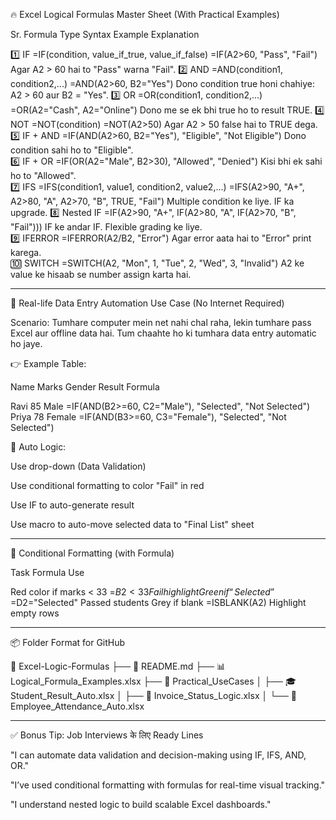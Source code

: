 🔥 Excel Logical Formulas Master Sheet (With Practical Examples)

Sr.	Formula Type	Syntax	Example	Explanation

1️⃣	IF	=IF(condition, value_if_true, value_if_false)	=IF(A2>60, "Pass", "Fail")	Agar A2 > 60 hai to "Pass" warna "Fail".
2️⃣	AND	=AND(condition1, condition2,...)	=AND(A2>60, B2="Yes")	Dono condition true honi chahiye: A2 > 60 aur B2 = "Yes".
3️⃣	OR	=OR(condition1, condition2,...)	=OR(A2="Cash", A2="Online")	Dono me se ek bhi true ho to result TRUE.
4️⃣	NOT	=NOT(condition)	=NOT(A2>50)	Agar A2 > 50 false hai to TRUE dega.
5️⃣	IF + AND	=IF(AND(A2>60, B2="Yes"), "Eligible", "Not Eligible")	Dono condition sahi ho to "Eligible".	
6️⃣	IF + OR	=IF(OR(A2="Male", B2>30), "Allowed", "Denied")	Kisi bhi ek sahi ho to "Allowed".	
7️⃣	IFS	=IFS(condition1, value1, condition2, value2,...)	=IFS(A2>90, "A+", A2>80, "A", A2>70, "B", TRUE, "Fail")	Multiple condition ke liye. IF ka upgrade.
8️⃣	Nested IF	=IF(A2>90, "A+", IF(A2>80, "A", IF(A2>70, "B", "Fail")))	IF ke andar IF. Flexible grading ke liye.	
9️⃣	IFERROR	=IFERROR(A2/B2, "Error")	Agar error aata hai to "Error" print karega.	
🔟	SWITCH	=SWITCH(A2, "Mon", 1, "Tue", 2, "Wed", 3, "Invalid")	A2 ke value ke hisaab se number assign karta hai.	



---

🎯 Real-life Data Entry Automation Use Case (No Internet Required)

Scenario: Tumhare computer mein net nahi chal raha, lekin tumhare pass Excel aur offline data hai. Tum chaahte ho ki tumhara data entry automatic ho jaye.

👉 Example Table:

Name	Marks	Gender	Result Formula

Ravi	85	Male	=IF(AND(B2>=60, C2="Male"), "Selected", "Not Selected")
Priya	78	Female	=IF(AND(B3>=60, C3="Female"), "Selected", "Not Selected")


🔁 Auto Logic:

Use drop-down (Data Validation)

Use conditional formatting to color "Fail" in red

Use IF to auto-generate result

Use macro to auto-move selected data to "Final List" sheet



---

🧠 Conditional Formatting (with Formula)

Task	Formula	Use

Red color if marks < 33	=$B2<33	Fail highlight
Green if “Selected”	=$D2="Selected"	Passed students
Grey if blank	=ISBLANK(A2)	Highlight empty rows



---

📦 Folder Format for GitHub

📁 Excel-Logic-Formulas
├── 📄 README.md
├── 📊 Logical_Formula_Examples.xlsx
├── 📁 Practical_UseCases
│   ├── 🎓 Student_Result_Auto.xlsx
│   ├── 🧾 Invoice_Status_Logic.xlsx
│   └── 🏢 Employee_Attendance_Auto.xlsx


---

✅ Bonus Tip: Job Interviews के लिए Ready Lines

"I can automate data validation and decision-making using IF, IFS, AND, OR."

"I’ve used conditional formatting with formulas for real-time visual tracking."

"I understand nested logic to build scalable Excel dashboards."


